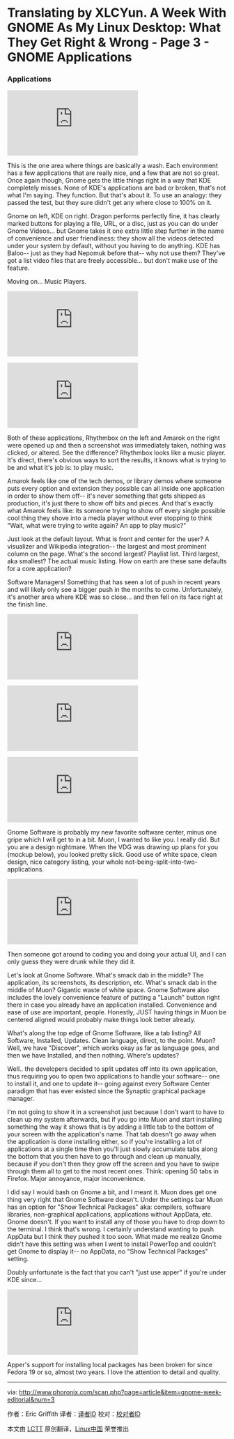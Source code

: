 Translating by XLCYun.
A Week With GNOME As My Linux Desktop: What They Get Right & Wrong - Page 3 - GNOME Applications
================================================================================
### Applications ###

![](http://www.phoronix.net/image.php?id=gnome-week-editorial&image=gnome_week_videos_show&w=1920)

This is the one area where things are basically a wash. Each environment has a few applications that are really nice, and a few that are not so great. Once again though, Gnome gets the little things right in a way that KDE completely misses. None of KDE's applications are bad or broken, that's not what I'm saying. They function. But that's about it. To use an analogy: they passed the test, but they sure didn't get any where close to 100% on it.

Gnome on left, KDE on right. Dragon performs perfectly fine, it has clearly marked buttons for playing a file, URL, or a disc, just as you can do under Gnome Videos... but Gnome takes it one extra little step further in the name of convenience and user friendliness: they show all the videos detected under your system by default, without you having to do anything. KDE has Baloo-- just as they had Nepomuk before that-- why not use them? They've got a list video files that are freely accessible... but don't make use of the feature.

Moving on... Music Players.

![](http://www.phoronix.net/image.php?id=gnome-week-editorial&image=gnome_week_rhythmbox_show&w=1920)

![](http://www.phoronix.net/image.php?id=gnome-week-editorial&image=gnome_week_amarok_show&w=1920)

Both of these applications, Rhythmbox on the left and Amarok on the right were opened up and then a screenshot was immediately taken, nothing was clicked, or altered. See the difference? Rhythmbox looks like a music player. It's direct, there's obvious ways to sort the results, it knows what is trying to be and what it's job is: to play music.

Amarok feels like one of the tech demos, or library demos where someone puts every option and extension they possible can all inside one application in order to show them off-- it's never something that gets shipped as production, it's just there to show off bits and pieces. And that's exactly what Amarok feels like: its someone trying to show off every single possible cool thing they shove into a media player without ever stopping to think "Wait, what were trying to write again? An app to play music?"

Just look at the default layout. What is front and center for the user? A visualizer and Wikipedia integration-- the largest and most prominent column on the page. What's the second largest? Playlist list. Third largest, aka smallest? The actual music listing. How on earth are these sane defaults for a core application?

Software Managers! Something that has seen a lot of push in recent years and will likely only see a bigger push in the months to come. Unfortunately, it's another area where KDE was so close... and then fell on its face right at the finish line.

![](http://www.phoronix.net/image.php?id=gnome-week-editorial&image=gnome_week_software_show&w=1920)

![](http://www.phoronix.net/image.php?id=gnome-week-editorial&image=gnome_week_apper_show&w=1920)

![](http://www.phoronix.net/image.php?id=gnome-week-editorial&image=gnome_week_muon_show&w=1920)

Gnome Software is probably my new favorite software center, minus one gripe which I will get to in a bit. Muon, I wanted to like you. I really did. But you are a design nightmare. When the VDG was drawing up plans for you (mockup below), you looked pretty slick. Good use of white space, clean design, nice category listing, your whole not-being-split-into-two-applications.

![](http://www.phoronix.net/image.php?id=gnome-week-editorial&image=gnome_week_muon1_show&w=1920)

Then someone got around to coding you and doing your actual UI, and I can only guess they were drunk while they did it.

Let's look at Gnome Software. What's smack dab in the middle? The application, its screenshots, its description, etc. What's smack dab in the middle of Muon? Gigantic waste of white space. Gnome Software also includes the lovely convenience feature of putting a "Launch" button right there in case you already have an application installed. Convenience and ease of use are important, people. Honestly, JUST having things in Muon be centered aligned would probably make things look better already.

What's along the top edge of Gnome Software, like a tab listing? All Software, Installed, Updates. Clean language, direct, to the point. Muon? Well, we have "Discover", which works okay as far as language goes, and then we have Installed, and then nothing. Where's updates?

Well.. the developers decided to split updates off into its own application, thus requiring you to open two applications to handle your software-- one to install it, and one to update it-- going against every Software Center paradigm that has ever existed since the Synaptic graphical package manager.

I'm not going to show it in a screenshot just because I don't want to have to clean up my system afterwards, but if you go into Muon and start installing something the way it shows that is by adding a little tab to the bottom of your screen with the application's name. That tab doesn't go away when the application is done installing either, so if you're installing a lot of applications at a single time then you'll just slowly accumulate tabs along the bottom that you then have to go through and clean up manually, because if you don't then they grow off the screen and you have to swipe through them all to get to the most recent ones. Think: opening 50 tabs in Firefox. Major annoyance, major inconvenience.

I did say I would bash on Gnome a bit, and I meant it. Muon does get one thing very right that Gnome Software doesn't. Under the settings bar Muon has an option for "Show Technical Packages" aka: compilers, software libraries, non-graphical applications, applications without AppData, etc. Gnome doesn't. If you want to install any of those you have to drop down to the terminal. I think that's wrong. I certainly understand wanting to push AppData but I think they pushed it too soon. What made me realize Gnome didn't have this setting was when I went to install PowerTop and couldn't get Gnome to display it-- no AppData, no "Show Technical Packages" setting.

Doubly unfortunate is the fact that you can't "just use apper" if you're under KDE since...

![](http://www.phoronix.net/image.php?id=gnome-week-editorial&image=gnome_week_apperlocal_show&w=1920)

Apper's support for installing local packages has been broken for since Fedora 19 or so, almost two years. I love the attention to detail and quality. 

--------------------------------------------------------------------------------

via: http://www.phoronix.com/scan.php?page=article&item=gnome-week-editorial&num=3

作者：Eric Griffith
译者：[译者ID](https://github.com/译者ID)
校对：[校对者ID](https://github.com/校对者ID)

本文由 [LCTT](https://github.com/LCTT/TranslateProject) 原创翻译，[Linux中国](https://linux.cn/) 荣誉推出

